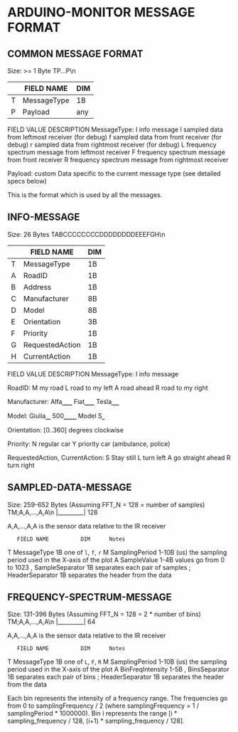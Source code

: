 # ARDUINO-MONITOR MESSAGE FORMAT

## COMMON MESSAGE FORMAT

Size: >= 1 Byte
TP...P\n

|   |  FIELD NAME       | DIM |
|---|-------------------|-----|
| T |  MessageType      | 1B  |
| P |  Payload          | any |

 FIELD              VALUE       DESCRIPTION
 MessageType:       I           info message
                    l           sampled data from leftmost receiver (for debug)
                    f           sampled data from front receiver (for debug)
                    r           sampled data from rightmost receiver (for debug)
                    L           frequency spectrum message from leftmost receiver
                    F           frequency spectrum message from front receiver
                    R           frequency spectrum message from rightmost receiver

 Payload:           custom      Data specific to the current message type (see detailed specs below)

This is the format which is used by all the messages.


## INFO-MESSAGE

Size: 26 Bytes
TABCCCCCCCCDDDDDDDDEEEFGH\n

|   |  FIELD NAME       | DIM |
|---|-------------------|-----|
| T |  MessageType      | 1B  |
| A |  RoadID           | 1B  |
| B |  Address          | 1B  |
| C |  Manufacturer     | 8B  |
| D |  Model            | 8B  |
| E |  Orientation      | 3B  |
| F |  Priority         | 1B  |
| G |  RequestedAction  | 1B  | // The action the car wants to do
| H |  CurrentAction    | 1B  | // The action the car is doing to cooperate with the network

 FIELD              VALUE       DESCRIPTION
 MessageType:       I           info message

 RoadID:            M           my road
                    L           road to my left
                    A           road ahead
                    R           road to my right

 Manufacturer:      Alfa⎵⎵⎵⎵
                    Fiat⎵⎵⎵⎵
                    Tesla⎵⎵⎵

 Model:             Giulia⎵⎵
                    500⎵⎵⎵⎵⎵
                    Model S⎵

 Orientation:       [0..360]    degrees clockwise

 Priority:          N           regular car
                    Y           priority car (ambulance, police)

 RequestedAction,
 CurrentAction:     S           Stay still
                    L           turn left
                    A           go straight ahead
                    R           turn right


## SAMPLED-DATA-MESSAGE

Size: 259-652 Bytes (Assuming FFT_N = 128 = number of samples)
TM;A,A,...,A,A\n
   |_________|
       128

A,A,...,A,A     is the sensor data relative to the IR receiver

       FIELD NAME          DIM      Notes
T      MessageType         1B       one of `l`, `f`, `r`
M      SamplingPeriod      1-10B    (us) the sampling period used in the X-axis of the plot
A      SampleValue         1-4B     values go from 0 to 1023
,      SampleSeparator     1B       separates each pair of samples
;      HeaderSeparator     1B       separates the header from the data


## FREQUENCY-SPECTRUM-MESSAGE

Size: 131-396 Bytes (Assuming FFT_N = 128 = 2 * number of bins)
TM;A,A,...,A,A\n
   |_________|
       64

A,A,...,A,A     is the sensor data relative to the IR receiver

       FIELD NAME          DIM      Notes
T      MessageType         1B       one of `L`, `F`, `R`
M      SamplingPeriod      1-10B    (us) the sampling period used in the X-axis of the plot
A      BinFreqIntensity    1-5B
,      BinsSeparator       1B       separates each pair of bins
;      HeaderSeparator     1B       separates the header from the data

Each bin represents the intensity of a frequency range. The frequencies go from 0 to samplingFrequency / 2 (where samplingFrequency = 1 / samplingPeriod * 1000000).
Bin i represents the range [i * sampling_frequency / 128, (i+1) * sampling_frequency / 128].